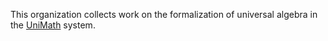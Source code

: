 This organization collects work on the formalization of universal algebra in the [UniMath](https://github.com/UniMath/UniMath) system.
